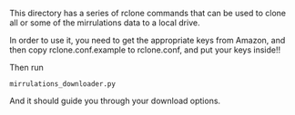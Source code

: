 This directory has a series of rclone commands that can be used to clone all or some of the mirrulations data to a local drive. 

In order to use it, you need to get the appropriate keys from Amazon, and then copy rclone.conf.example to rclone.conf, and put your keys inside!! 

Then run 

```
mirrulations_downloader.py
```
And it should guide you through your download options. 


